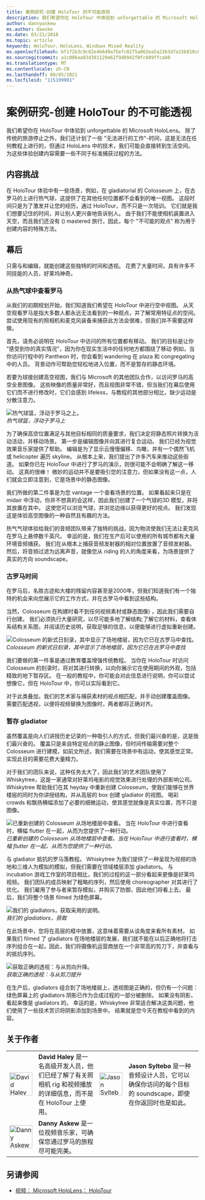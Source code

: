 ```yaml
---
title: 案例研究-创建 HoloTour 的不可能透视
description: 我们希望你在 HoloTour 中体验到 unforgettable 的 Microsoft HoloLens。 除了传统的旅游停止之外，我们还计划了一些 "无法透视"。
author: dannyaskew
ms.author: daaske
ms.date: 03/21/2018
ms.topic: article
keywords: HoloTour、HoloLens、Windows Mixed Reality
ms.openlocfilehash: bf1f2b3c9c82e4b649a75efc0275a063ea5a2363dfa15b818c0159b947f6b515
ms.sourcegitcommit: a1c086aa83d381129e62f9d8942f0fc889ffcab0
ms.translationtype: MT
ms.contentlocale: zh-CN
ms.lasthandoff: 08/05/2021
ms.locfileid: "115199901"
---
```

# <a name="case-study---creating-impossible-perspectives-for-holotour"></a>案例研究-创建 HoloTour 的不可能透视

我们希望你在 HoloTour 中体验到 unforgettable 的 Microsoft HoloLens。 除了传统的旅游停止之外，我们还计划了一些 "无法进行的工作"-时间，这是无法在任何教程上进行的，但通过 HoloLens 中的技术，我们可能会直接转到生活空间。 为这些体验创建内容需要一些不同于标准捕获过程的方法。

## <a name="the-content-challenge"></a>内容挑战

在 HoloTour 体验中有一些场景，例如，在 gladiatorial 的 Colosseum 上，在古罗马的上进行热气球，这提供了在其他任何位置都不会看到的唯一视图。 这段时间只是为了激发并让您的经历，通过 HoloTour，而不只是一次培训。 它们就是我们想要记住的时间，并让别人更兴奋地告诉别人。 由于我们不能使相机装置进入天空，而且我们还没有 () mastered 旅行，因此，每个 "不可能的观点" 称为用于创建内容的特殊方法。

## <a name="behind-the-scenes"></a>幕后

只需与和编辑，就能创建这些独特的时间和透视。 花费了大量时间，具有许多不同技能的人员，好莱坞神奇。

### <a name="viewing-rome-from-a-hot-air-balloon"></a>从热气球中查看罗马

从我们的初期规划开始，我们知道我们希望在 HoloTour 中进行空中视图。 从天空观看罗马是指大多数人都永远无法看到的一种观点，并了解常用特征点的空间。 尝试使用现有的照相机和麦克风装备来捕获此方法会很难，但我们并不需要这样做。

首先，请务必说明在 HoloTour 中访问的所有位置都有移动。 我们的目标是让你 "感受到你的真实情况"，因为你在现实生活中的任何地方都围绕了移动 例如，当你访问行程中的 Pantheon 时，你会看到 wandering 在 plaza 和 congregating 中的人员。 背景动作可帮助您轻松地进入位置，而不是暂存的静态环境。

若要为球接创建高空视图，我们与 Microsoft 的其他团队合作，以访问罗马的高空全景图像。 这些映像的质量非常好，而且视图非常不错，但当我们在幕后使用它们而不进行修改时，它们会感到 lifeless，与教程的其他部分相比，缺少运动是分散注意力。 


![热气球篮，浮动于罗马之上。](images/hotairballoon1-300px.png)<br>
*热气球篮，浮动于罗马上*

为了确保高空位置满足与其他目标相同的质量要求，我们决定将静态照片转换为活动活动，并移动场景。 第一步是编辑图像并向其进行复合运动。 我们已经为视觉效果音乐家提供了帮助。 编辑是为了显示云慢慢偏移、鸟瞰，并有一个偶然飞机或 helicopter 遍历 skyline。 从根本上来，我们提出了许多汽车来推动这些街道。 如果你已在 HoloTour 中进行了罗马的演示，则很可能不会明确了解这一移动。 这真的很棒！ 微妙的运动并不是要吸引您的注意力，但如果没有这一点，人们就会立即注意到，它是场景中的静态图像。

我们所做的第二件事是为您 vantage 一个查看场景的位置。 如果看起来只是在 midair 中浮动，你并不想真的会这样，因此我们创建了一个气球的3D 模型，并将其放置在其中。 这使您可以浏览气球，并浏览边缘以获得更好的视点。 我们发现这是体验高空图像的一种自然且有趣的方法。

热气气球体验给我们的音频团队带来了独特的挑战，因为物流使我们无法让麦克风在罗马上悬停数千英尺。 幸运的是，我们在生产后可以使用的所有城市都有大量环境音频捕获。 我们在从根本上捕获音频发射器的相对位置放置了音频发射器。 然后，将音频过滤为远离声音，就像您从 riding 的人的角度来看，为场景提供了真实的方向 soundscape。

### <a name="time-traveling-to-ancient-rome"></a>古罗马时间

在罗马后，名胜古迹和大楼的残留内容甚至是2000年，但我们知道我们有一个独特的机会来向您展示它的工作方式，并在古罗马中看到这些结构。

当然，Colosseum 在构建时看不到任何视频素材或静态图像) ，因此我们需要自行创建。 我们必须执行大量研究，以尽可能多地了解结构;了解它的材料，查看体系结构关系图，并阅读历史说明，获取足够的信息，以便能够进行虚拟重新创建。 

![Colosseum 的新式日刻录，其中显示了场地楼层，因为它已在古罗马中查找。](images/rome-colosseum-overlay-500px.png)<br>
*Colosseum 的新式日刻录，其中显示了场地楼层，因为它已在古罗马中查找*

我们要做的第一件事是通过教育覆盖增强传统教程。 当你在 HoloTour 时访问 Colosseum 的刻录时，将对其进行转换，以向你展示它在使用期间的外观，包括精致的地下暂存区。 在一般的教程中，你可能会对此信息进行说明，你可以尝试想像它，但在 HoloTour 中，你可以实际看到它。

对于此类叠加，我们的艺术家与捕获素材的视点相匹配，并手动创建覆盖图像。 需要匹配透视，以便将视频替换为图像时，两者都将正确对齐。

### <a name="staging-the-gladiator-fight"></a>暂存 gladiator

虽然覆盖是向人们讲授历史记录的一种吸引人的方式，但我们最兴奋的是，这是我们最兴奋的。 覆盖只是来自特定视点的静止图像，但时间传输需要对整个 Colosseum 进行建模，如前文所述，我们需要在场景中有运动，使其感觉正常。 实现此目的需要花费大量精力。

对于我们的团队来说，这种任务太大了，因此我们的艺术团队使用了 Whiskytree，这是一家通常对好莱坞电影的视觉效果进行处理的外部影响公司。 Whiskytree 帮助我们在其 heyday 中重新创建 Colosseum，使我们能够在世界楼层的同时为你讲授结构，并从高层的 box 创建 gladiator 的视图。 喝彩 crowds 和飘扬横幅添加了必要的细微运动，使其感觉就像是真实位置，而不只是图像。

![已重新创建的 Colosseum 从场地楼层中查看。 当在 HoloTour 中进行查看时，横幅 flutter 在一起，从而为您提供了一种行动。](images/recreated-colosseum-holotour-500px.png)<br>
*已重新创建的 Colosseum 从场地楼层中查看。当在 HoloTour 中进行查看时，横幅 flutter 在一起，从而为您提供了一种行动。*

与 gladiator 抵抗的罗马落教程。 Whiskytree 为我们提供了一种呈现为视频的场地和三维人为模拟的模拟，但我们需要在领域楼层添加 gladiators。 与 incubation 游戏工作室的项目相比，我们的过程的这一部分看起来更像是好莱坞视频。 我们团队的成员映射了粗略的序列，然后使用 choreographer 对其进行了优化。 我们雇用了参与者来暂存模拟，并购买了防御，因此他们将看上去。 最后，我们将整个场景 filmed 为绿色屏幕。

![我们的 gladiators，获取采用的说明。](images/green-screen-gladiators-holotour-500px.jpg)<br>
*我们的 gladiatiors，获取*

在此场景中，您将在高层的框中放置，这意味着需要从该角度来看所有素材。 如果我们 filmed 了 gladiators 在场地楼层的发展，我们就不能在以后正确地将打击序列组合在一起，因此，我们将摄像机运营商放在一个非常高的剪刀下，并查看与的抵抗序列。

![获取正确的透视：与从剪向升降。](images/scissor-lift-holotour-500px.jpg)<br>
*获取正确的透视：与从剪刀提升*

在生产后，gladiators 组合到了场地楼层上，透视图是正确的，但仍有一个问题：绿色屏幕上的 gladiators 阴影已作为合成过程的一部分被删除。 如果没有阴影，看起来像是 gladiators 的。 幸运的是，Whiskytree 非常适合解决这类问题，他们使用了一些技术赏识将阴影添加到场景中。 结果就是您今天在教程中看到的内容。

## <a name="about-the-authors"></a>关于作者

<table style="border:0">
<tr>
<td style="border:0" width="60px"> <img alt="David Haley" width="60" height="60" src="images/haley.png" /></td>
<td style="border:0" width="408"> <b>David Haley</b> 是一名高级开发人员，他们已经了解了有关照相机 rig 和视频播放的详细信息，而不是在 HoloTour 上使用。</td>

<td style="border:0" width="60px"> <img alt="Jason Syltebo" width="60" height="60" src="images/syltebo.png" /></td>
<td style="border:0" width="408"> <b>Jason Syltebo</b> 是一种音频设计人员，它可以确保你访问的每个目标的 soundscape，即使在你返回时也是如此。</td>
</tr>
<tr>
<td style="border:0" width="60px"> <img alt="Danny Askew" width="60" height="60" src="images/askew.png" /></td>
<td style="border:0" width="408"> <b>Danny Askew</b> 是一位视频音乐家，可确保您通过罗马的旅程尽可能完美。</td>

<td style="border:0" width="60px"></td>
<td style="border:0" width="408"></td>
</tr>
</table>


## <a name="see-also"></a>另请参阅
* [视频： Microsoft HoloLens： HoloTour](https://www.youtube.com/watch?v=pLd9WPlaMpY)
